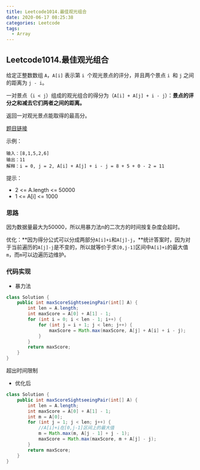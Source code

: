 ```yaml
---
title: Leetcode1014.最佳观光组合
date: 2020-06-17 08:25:38
categories: Leetcode
tags:
  - Array
---
```


## Leetcode1014.最佳观光组合

给定正整数数组 `A`，`A[i]` 表示第 `i `个观光景点的评分，并且两个景点 `i `和 `j` 之间的距离为 `j - i`。

一对景点（`i < j`）组成的观光组合的得分为（`A[i] + A[j] + i - j`）：**景点的评分之和减去它们两者之间的距离。**

返回一对观光景点能取得的最高分。

 [题目链接](https://leetcode-cn.com/problems/best-sightseeing-pair/)

<!--more-->

示例：

```
输入：[8,1,5,2,6]
输出：11
解释：i = 0, j = 2, A[i] + A[j] + i - j = 8 + 5 + 0 - 2 = 11
```




提示：

- 2 <= A.length <= 50000
- 1 <= A[i] <= 1000



### 思路

因为数据量最大为50000，所以用暴力法n的二次方的时间按复杂度会超时。

优化：**因为得分公式可以分成两部分`A[i]+i`和`A[j]-j`，**统计答案时，因为对于当前遍历的`A[j]-j`是不变的，所以就等价于求`[0,j-1]`区间中`A[i]+i`的最大值`m`，而`m`可以边遍历边维护。



### 代码实现

- 暴力法

```java
class Solution {
    public int maxScoreSightseeingPair(int[] A) {
        int len = A.length;
        int maxScore = A[0] + A[1] - 1;
        for (int i = 0; i < len - 1; i++) {
            for (int j = i + 1; j < len; j++) {
                maxScore = Math.max(maxScore, A[j] + A[i] + i - j);
            }
        }
        return maxScore;        
    }
}
```

超出时间限制

- 优化后

```java
class Solution {
    public int maxScoreSightseeingPair(int[] A) {
        int len = A.length;
        int maxScore = A[0] + A[1] - 1;
        int m = A[0];
        for (int j = 1; j < len; j++) {
            //A[i]+i在[0,j-1]区间上的最大值
            m = Math.max(m, A[j - 1] + j - 1);
            maxScore = Math.max(maxScore, m + A[j] - j);
        }
        return maxScore;     
    }
}
```

